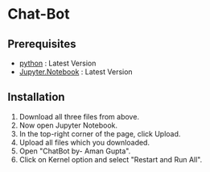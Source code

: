 # Chat-Bot

## Prerequisites
* [python](https://www.python.org/downloads/) : Latest Version
* [Jupyter.Notebook](https://jupyter.org/install) : Latest Version

## Installation
1. Download all three files from above. 
2. Now open Jupyter Notebook.
3. In the top-right corner of the page, click Upload.
4. Upload all files which you downloaded.
5. Open "ChatBot by- Aman Gupta".
6. Click on Kernel option and select "Restart and Run All".
